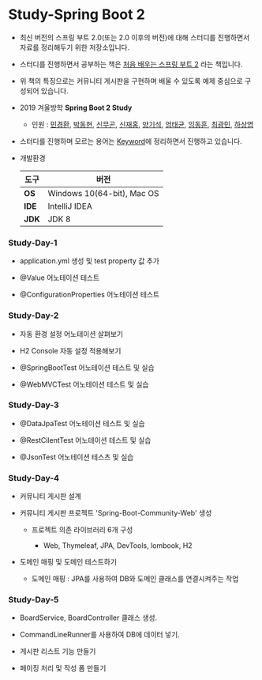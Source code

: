 Study-Spring Boot 2
===
* 최신 버전의 스프링 부트 2.0(또는 2.0 이후의 버전)에 대해 스터디를 진행하면서 자료를 정리해두기 위한 저장소입니다. 
* 스터디를 진행하면서 공부하는 책은 [처음 배우는 스프링 부트 2](http://www.hanbit.co.kr/store/books/look.php?p_code=B4458049183) 라는 책입니다.
* 위 책의 특징으로는 커뮤니티 게시판을 구현하며 배울 수 있도록 예제 중심으로 구성되어 있습니다.
* 2019 겨울방학 **Spring Boot 2 Study**
  * 인원 : [민경환](https://github.com/ber01/Study-Spring-Boot), [박동현](https://github.com/pdh6547/study-spring-boot), [신무곤](https://github.com/mkshin96/study-spring-boot), [신재홍](https://github.com/woghd9072/study-spring-boot), [양기석](https://github.com/yks095/study-spring-boot), [엄태균](https://github.com/etg6550/2019WinterProject), [임동훈](https://github.com/dongh9508/Study-SpringBoot2), [최광민](https://github.com/rhkd4560/Study-SpringBoot), [하상엽](https://github.com/hagome0/Study-Spring-Boot)
* 스터디를 진행하며 모르는 용어는 [Keyword](https://github.com/dongh9508/Study-SpringBoot2/tree/master/keyword)에 정리하면서 진행하고 있습니다.
* 개발환경

  |      도구            | 버전      | 
    ----------------- | ---------------------------- | 
  | **OS** | Windows 10(64-bit), Mac OS  | 
  |  **IDE**  | IntelliJ IDEA  |
  |  **JDK**  | JDK 8          | 

### Study-Day-1

  * application.yml 생성 및 test property 값 추가 

  * @Value 어노테이션 테스트
  * @ConfigurationProperties 어노테이션 테스트

### Study-Day-2

  * 자동 환경 설정 어노테이션 살펴보기

  * H2 Console 자동 설정 적용해보기
  * @SpringBootTest 어노테이션 테스트 및 실습
  * @WebMVCTest 어노테이션 테스트 및 실습 

### Study-Day-3

  * @DataJpaTest 어노테이션 테스트 및 실습

  * @RestCilentTest 어노테이션 테스트 및 실습
  * @JsonTest 어노테이션 테스츠 및 실습

### Study-Day-4

  * 커뮤니티 게시판 설계
  
  * 커뮤니티 게시판 프로젝트 'Spring-Boot-Community-Web' 생성
    * 프로젝트 의존 라이브러리 6개 구성
    
      * Web, Thymeleaf, JPA, DevTools, lombook, H2

  * 도메인 매핑 및 도메인 테스트하기
    * 도메인 매핑 : JPA를 사용하여 DB와 도메인 클래스를 연결시켜주는 작업

### Study-Day-5

  * BoardService, BoardController 클래스 생성.
  
  * CommandLineRunner를 사용하여 DB에 데이터 넣기.

  * 게시판 리스트 기능 만들기

  * 페이징 처리 및 작성 폼 만들기